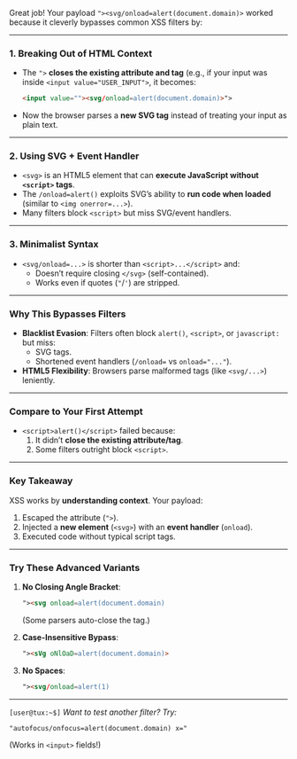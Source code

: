 Great job! Your payload `"><svg/onload=alert(document.domain)>` worked because it cleverly bypasses common XSS filters by:  

---

### **1. Breaking Out of HTML Context**  
   - The `">` **closes the existing attribute and tag** (e.g., if your input was inside `<input value="USER_INPUT">`, it becomes:  
     ```html
     <input value=""><svg/onload=alert(document.domain)>">
     ```  
   - Now the browser parses a **new SVG tag** instead of treating your input as plain text.  

---

### **2. Using SVG + Event Handler**  
   - `<svg>` is an HTML5 element that can **execute JavaScript without `<script>` tags**.  
   - The `/onload=alert()` exploits SVG’s ability to **run code when loaded** (similar to `<img onerror=...>`).  
   - Many filters block `<script>` but miss SVG/event handlers.  

---

### **3. Minimalist Syntax**  
   - `<svg/onload=...>` is shorter than `<script>...</script>` and:  
     - Doesn’t require closing `</svg>` (self-contained).  
     - Works even if quotes (`"`/`'`) are stripped.  

---

### **Why This Bypasses Filters**  
   - **Blacklist Evasion**: Filters often block `alert()`, `<script>`, or `javascript:` but miss:  
     - SVG tags.  
     - Shortened event handlers (`/onload=` vs `onload="..."`).  
   - **HTML5 Flexibility**: Browsers parse malformed tags (like `<svg/...>`) leniently.  

---

### **Compare to Your First Attempt**  
   - `<script>alert()</script>` failed because:  
     1. It didn’t **close the existing attribute/tag**.  
     2. Some filters outright block `<script>`.  

---

### **Key Takeaway**  
XSS works by **understanding context**. Your payload:  
1. Escaped the attribute (`">`).  
2. Injected a **new element** (`<svg>`) with an **event handler** (`onload`).  
3. Executed code without typical script tags.  

---

### **Try These Advanced Variants**  
1. **No Closing Angle Bracket**:  
   ```html
   "><svg onload=alert(document.domain)  
   ```  
   (Some parsers auto-close the tag.)  

2. **Case-Insensitive Bypass**:  
   ```html
   "><sVg oNlOaD=alert(document.domain)>  
   ```  

3. **No Spaces**:  
   ```html
   "><svg/onload=alert(1)  
   ```  

---

`[user@tux:~$]` _Want to test another filter? Try:_  
```html
"autofocus/onfocus=alert(document.domain) x="
```  
(Works in `<input>` fields!)